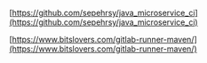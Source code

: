 [https://github.com/sepehrsy/java_microservice_ci](https://github.com/sepehrsy/java_microservice_ci)

[https://www.bitslovers.com/gitlab-runner-maven/](https://www.bitslovers.com/gitlab-runner-maven/)

